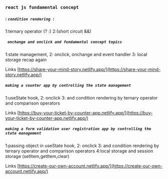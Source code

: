 ### `react js fundamental concept `

##### : `condition rendering `: 
1:ternary operator (? :)
2:(short circuit &&)

##### ` onchange and onclick and fundamental concept topics`
1:state management,
2: onclick, onchange and event handler 
3: local storage recap again

Links [https://share-your-mind-story.netlify.app/](https://share-your-mind-story.netlify.app/)

##### `making a counter app by controlling the state management`
1:useState hook,
2: onclick 
3: and condition rendering by ternary operator and comparison operators

Links [https://buy-your-ticket-by-counter-app.netlify.app/](https://buy-your-ticket-by-counter-app.netlify.app/)

##### `making a form validation user registration app by controlling the state management`
1:passing object in useState hook,
2: onclick 
3: and condition rendering by ternary operator and comparison operators
4:local storage and session storage (setItem,getItem,clear)


Links [https://create-our-own-account.netlify.app/](https://create-our-own-account.netlify.app/)
